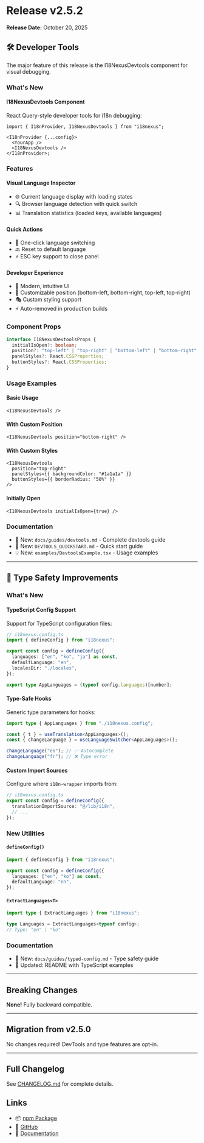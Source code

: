 # Release v2.5.2

**Release Date:** October 20, 2025

## 🛠️ Developer Tools

The major feature of this release is the I18NexusDevtools component for visual debugging.

### What's New

#### I18NexusDevtools Component

React Query-style developer tools for i18n debugging:

```tsx
import { I18nProvider, I18NexusDevtools } from "i18nexus";

<I18nProvider {...config}>
  <YourApp />
  <I18NexusDevtools />
</I18nProvider>;
```

### Features

#### Visual Language Inspector

- 🌐 Current language display with loading states
- 🔍 Browser language detection with quick switch
- 📊 Translation statistics (loaded keys, available languages)

#### Quick Actions

- 🔄 One-click language switching
- 🔙 Reset to default language
- ⚡ ESC key support to close panel

#### Developer Experience

- 🎨 Modern, intuitive UI
- 📍 Customizable position (bottom-left, bottom-right, top-left, top-right)
- 🎭 Custom styling support
- ⚡ Auto-removed in production builds

### Component Props

```typescript
interface I18NexusDevtoolsProps {
  initialIsOpen?: boolean;
  position?: "top-left" | "top-right" | "bottom-left" | "bottom-right";
  panelStyles?: React.CSSProperties;
  buttonStyles?: React.CSSProperties;
}
```

### Usage Examples

#### Basic Usage

```tsx
<I18NexusDevtools />
```

#### With Custom Position

```tsx
<I18NexusDevtools position="bottom-right" />
```

#### With Custom Styles

```tsx
<I18NexusDevtools
  position="top-right"
  panelStyles={{ backgroundColor: "#1a1a1a" }}
  buttonStyles={{ borderRadius: "50%" }}
/>
```

#### Initially Open

```tsx
<I18NexusDevtools initialIsOpen={true} />
```

### Documentation

- 📖 New: `docs/guides/devtools.md` - Complete devtools guide
- 📝 New: `DEVTOOLS_QUICKSTART.md` - Quick start guide
- 💡 New: `examples/DevtoolsExample.tsx` - Usage examples

---

## 🎯 Type Safety Improvements

### What's New

#### TypeScript Config Support

Support for TypeScript configuration files:

```typescript
// i18nexus.config.ts
import { defineConfig } from "i18nexus";

export const config = defineConfig({
  languages: ["en", "ko", "ja"] as const,
  defaultLanguage: "en",
  localesDir: "./locales",
});

export type AppLanguages = (typeof config.languages)[number];
```

#### Type-Safe Hooks

Generic type parameters for hooks:

```typescript
import type { AppLanguages } from "./i18nexus.config";

const { t } = useTranslation<AppLanguages>();
const { changeLanguage } = useLanguageSwitcher<AppLanguages>();

changeLanguage("en"); // ✅ Autocomplete
changeLanguage("fr"); // ❌ Type error
```

#### Custom Import Sources

Configure where `i18n-wrapper` imports from:

```typescript
// i18nexus.config.ts
export const config = defineConfig({
  translationImportSource: "@/lib/i18n",
  // ...
});
```

### New Utilities

#### `defineConfig()`

```typescript
import { defineConfig } from "i18nexus";

export const config = defineConfig({
  languages: ["en", "ko"] as const,
  defaultLanguage: "en",
});
```

#### `ExtractLanguages<T>`

```typescript
import type { ExtractLanguages } from "i18nexus";

type Languages = ExtractLanguages<typeof config>;
// Type: "en" | "ko"
```

### Documentation

- 📖 New: `docs/guides/typed-config.md` - Type safety guide
- 📝 Updated: README with TypeScript examples

---

## Breaking Changes

**None!** Fully backward compatible.

---

## Migration from v2.5.0

No changes required! DevTools and type features are opt-in.

---

## Full Changelog

See [CHANGELOG.md](../CHANGELOG.md) for complete details.

## Links

- 📦 [npm Package](https://www.npmjs.com/package/i18nexus)
- 🐙 [GitHub](https://github.com/manNomi/i18nexus)
- 📖 [Documentation](../../README.md)
